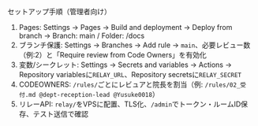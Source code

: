 セットアップ手順（管理者向け）

1. Pages: Settings → Pages → Build and deployment → Deploy from branch → Branch: main / Folder: /docs
2. ブランチ保護: Settings → Branches → Add rule → `main`、必要レビュー数（例:2）と「Require review from Code Owners」を有効化
3. 変数/シークレット: Settings → Secrets and variables → Actions → Repository variablesに`RELAY_URL`、Repository secretsに`RELAY_SECRET`
4. CODEOWNERS: `/rules/`ごとにレビュアと院長を割当（例: `/rules/02_受付.md @dept-reception-lead @Yusuke0018`）
5. リレーAPI: `relay/`をVPSに配置、TLS化、`/admin`でトークン・ルームID保存、テスト送信で確認
